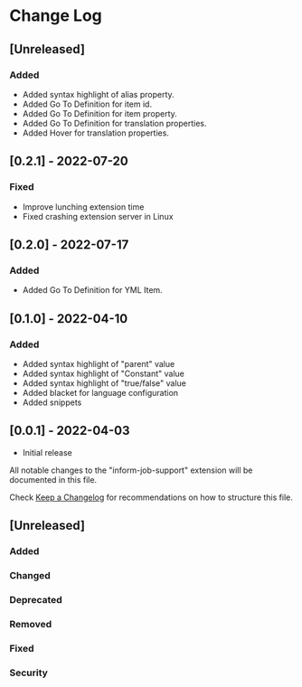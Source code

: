# Change Log

## [Unreleased]
### Added
- Added syntax highlight of alias property.
- Added Go To Definition for item id.
- Added Go To Definition for item property.
- Added Go To Definition for translation properties.
- Added Hover for translation properties.

## [0.2.1] - 2022-07-20
### Fixed
- Improve lunching extension time
- Fixed crashing extension server in Linux

## [0.2.0] - 2022-07-17
### Added
- Added Go To Definition for YML Item.

## [0.1.0] - 2022-04-10
### Added
- Added syntax highlight of "parent" value
- Added syntax highlight of "Constant" value
- Added syntax highlight of "true/false" value
- Added blacket for language configuration
- Added snippets

## [0.0.1] - 2022-04-03
- Initial release


All notable changes to the "inform-job-support" extension will be documented in this file.

Check [Keep a Changelog](http://keepachangelog.com/) for recommendations on how to structure this file.

## [Unreleased]
### Added
### Changed
### Deprecated
### Removed
### Fixed
### Security
